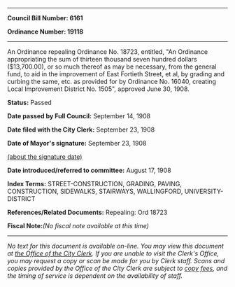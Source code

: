 

********

**Council Bill Number: 6161**
   
**Ordinance Number: 19118**
********

 An Ordinance repealing Ordinance No. 18723, entitled, "An Ordinance appropriating the sum of thirteen thousand seven hundred dollars ($13,700.00), or so much thereof as may be necessary, from the general fund, to aid in the improvement of East Fortieth Street, et al, by grading and curbing the same, etc. as provided for by Ordinance No. 16040, creating Local Improvement District No. 1505", approved June 30, 1908.

**Status:** Passed
   
**Date passed by Full Council:** September 14, 1908
   
**Date filed with the City Clerk:** September 23, 1908
   
**Date of Mayor's signature:** September 23, 1908
   
[(about the signature date)](/~public/approvaldate.htm)
   
   
   
**Date introduced/referred to committee:** August 17, 1908
   
   
**Index Terms:** STREET-CONSTRUCTION, GRADING, PAVING, CONSTRUCTION, SIDEWALKS, STAIRWAYS, WALLINGFORD, UNIVERSITY-DISTRICT

**References/Related Documents:** Repealing: Ord 18723

**Fiscal Note:**_(No fiscal note available at this time)_
********

_No text for this document is available on-line. You may view this document at [the Office of the City Clerk](http://www.seattle.gov/leg/clerk/contactUs.htm). If you are unable to visit the Clerk's Office, you may request a copy or scan be made for you by Clerk staff. Scans and copies provided by the Office of the City Clerk are subject to [copy fees](http://clerk.seattle.gov/~public/clerkfees.htm), and the timing of service is dependent on the availability of staff._

